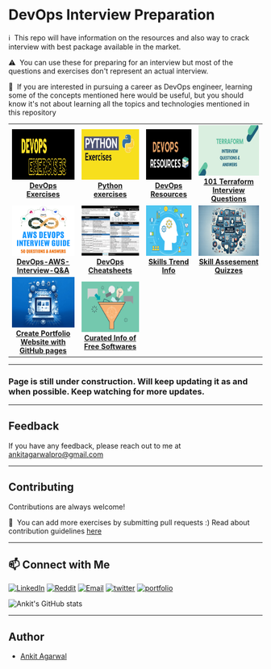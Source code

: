 # DevOps Interview Preparation
:information_source: &nbsp;This repo will have information on the resources and also way to crack interview with best package available in the market.

:warning: &nbsp;You can use these for preparing for an interview but most of the questions and exercises don't represent an actual interview.

:stop_sign: &nbsp;If you are interested in pursuing a career as DevOps engineer, learning some of the concepts mentioned here would be useful, but you should know it's not about learning all the topics and technologies mentioned in this repository

<center>
<table>
  <tr>
    <td align="center"><a href="https://github.com/bregman-arie/devops-exercises"><img src="images/Devops exercises.png" width="150px;" height="100px;" alt="DevOps Exercises" /><br /><b>DevOps Exercises</b></a></td>
    <td align="center"><a href="https://github.com/bregman-arie/python-exercises"><img src="images/python exercises.jpg" width="150px;" height="100px;" alt="Python exercises" /><br /><b>Python exercises</b></a></td>
    <td align="center"><a href="https://github.com/bregman-arie/devops-resources"><img src="images/devops resources.png" width="150px;" height="100px;" alt="DevOps Resources" /><br /><b>DevOps Resources</b></a></td>
    <td align="center"><a href="https://github.com/mamun001/terraform_interview_questions/blob/main/101_terraform_interview_questions.md"><img src="images/terraform question and answer.jpg" width="150px;" height="100px;" alt="101 Terraform Interview Questions" /><br /><b>101 Terraform Interview Questions</b></a></td>
  </tr>
  <tr>
    <td align="center"><a href="https://github.com/vijaybiradar/DevOps-AWS-Interview-QA"><img src="images/aws devops.png" width="150px;" height="100px;" alt="DevOps-AWS-Interview-Q&A" /><br /><b>DevOps-AWS-Interview-Q&A</b></a></td>
    <td align="center"><a href="https://cheatography.com/tag/devops/"><img src="images/DevOps-Cheatsheet.webp" width="150px;" height="100px;" alt="DevOps Cheatsheets" /><br /><b>DevOps Cheatsheets</b></a></td>
    <td align="center"><a href="https://github.com/ankitpro/DevOps-Interview-Preparation/blob/main/careerTransition.md"><img src="images/skill trend.png" width="150px;" height="100px;" alt="Skills Trend Info" /><br /><b>Skills Trend Info</b></a></td>
    <td align="center"><a href="https://github.com/Ebazhanov/linkedin-skill-assessments-quizzes/blob/main/README.md"><img src="images/skill assesement quizzes.webp" width="150px;" height="100px;" alt="Skill Assesement Quizzes" /><br /><b>Skill Assesement Quizzes</b></a></td>
  </tr>
  <tr>
    <td align="center"><a href="https://github.com/yousinix/portfolYOU?tab=readme-ov-file"><img src="images/create-a-portfolio-website-with-github-pages.webp" width="150px;" height="100px;" alt="Create Portfolio Website with GitHub pages" /><br /><b>Create Portfolio Website with GitHub pages</b></a></td>
    <td align="center"><a href="https://github.com/ripienaar/free-for-dev/blob/master/README.md"><img src="images/content curation.jpg" width="150px;" height="100px;" alt="Curated Info of Free Softwares" /><br /><b>Curated Info of Free Softwares</b></a></td>
  </tr>
</table>
</center>

---

### Page is still under construction. Will keep updating it as and when possible. Keep watching for more updates.

---

## Feedback

If you have any feedback, please reach out to me at [ankitagarwalpro@gmail.com](mailto:ankitagarwalpro@gmail.com) 

---

## Contributing

Contributions are always welcome!

:pencil: &nbsp;You can add more exercises by submitting pull requests :) Read about contribution guidelines [here](CONTRIBUTING.md)

---

## 📫 **Connect with Me**

[![LinkedIn](https://img.shields.io/badge/LinkedIn-0077B5?style=for-the-badge&logo=linkedin&logoColor=white)](https://www.linkedin.com/in/ankitagarwal94/)
[![Reddit](https://img.shields.io/badge/Reddit-FF4500?style=for-the-badge&logo=reddit&logoColor=white)](https://www.reddit.com/user/chillbaba007/)
[![Email](https://img.shields.io/badge/Email-D14836?style=for-the-badge&logo=gmail&logoColor=white)](mailto:ankitagarwalpro@gmail.com)
[![twitter](https://img.shields.io/badge/twitter-1DA1F2?style=for-the-badge&logo=twitter&logoColor=white)](https://x.com/ankitko0l)
[![portfolio](https://img.shields.io/badge/my_portfolio-000?style=for-the-badge&logo=ko-fi&logoColor=white)](https://ankitpro.github.io/portfolio/)

![Ankit's GitHub stats](https://github-readme-stats.vercel.app/api?username=ankitpro&show_icons=true&theme=radical&show=prs_merged,prs_merged_percentage)

---

## Author

- [Ankit Agarwal](https://github.com/ankitpro)
